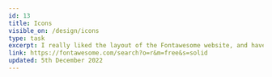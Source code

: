 ```yaml
---
id: 13
title: Icons
visible_on: /design/icons
type: task
excerpt: I really liked the layout of the Fontawesome website, and have used their icons in the past. This was a good oportunity to learn how to implement the icons with Nuxt 3. Click on each icon card to copy the icon name to clipboard.
link: https://fontawesome.com/search?o=r&m=free&s=solid
updated: 5th December 2022
---
```

